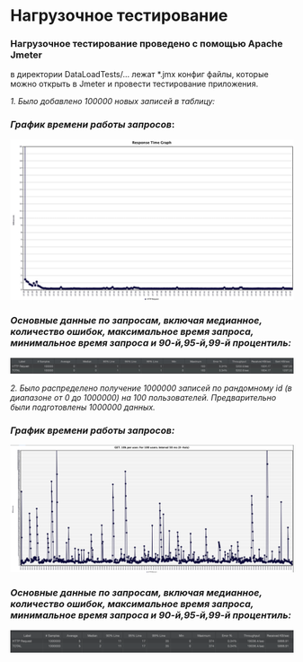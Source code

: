 # Нагрузочное тестирование
### Нагрузочное тестирование проведено с помощью Apache Jmeter
в директории DataLoadTests/... лежат *.jmx конфиг файлы, которые можно открыть в Jmeter и провести тестирование приложения. 

*1. Было добавлено 100000 новых записей в таблицу:*


### __*График времени работы запросов*__:
![Image alt](https://github.com/GlebitoSora/DataApplicationTest/raw/main/DataLoadTests/insert100kRecordsOfDataLoadTest/POST.100k.jpg)

### __*Основные данные по запросам, включая медианное, количество ошибок, максимальное время запроса, минимальное время запроса и 90-й,95-й,99-й процентиль:*__
![Image alt](https://github.com/GlebitoSora/DataApplicationTest/raw/main/DataLoadTests/insert100kRecordsOfDataLoadTest/aggregateReportFor100k.jpg)

*2. Было распределено получение 1000000 записей по рандомному id (в диапазоне от 0 до 1000000) на 100 пользователей. Предварительно были подготовлены 1000000 данных.*


### __*График времени работы запросов:*__
![Image alt](https://github.com/GlebitoSora/DataApplicationTest/raw/main/DataLoadTests/insert100kRecordsOfDataLoadTest/GET.10kperUser.png)

### __*Основные данные по запросам, включая медианное, количество ошибок, максимальное время запроса, минимальное время запроса и 90-й,95-й,99-й процентиль:*__
![Image alt](https://github.com/GlebitoSora/DataApplicationTest/raw/main/DataLoadTests/insert100kRecordsOfDataLoadTest/aggregateReportforAllGet.png)





  





